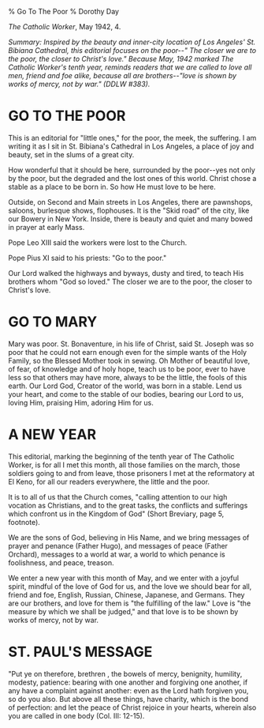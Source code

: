 % Go To The Poor
% Dorothy Day

*The Catholic Worker*, May 1942, 4.

*Summary: Inspired by the beauty and inner-city location of Los Angeles'
St. Bibiana Cathedral, this editorial focuses on the poor--" The closer
we are to the poor, the closer to Christ's love." Because May, 1942
marked *The Catholic Worker*'s tenth year, reminds readers that we are
called to love all men, friend and foe alike, because all are
brothers--"love is shown by works of mercy, not by war." (DDLW \#383).*

GO TO THE POOR
===

This is an editorial for "little ones," for the poor, the meek, the
suffering. I am writing it as I sit in St. Bibiana's Cathedral in Los
Angeles, a place of joy and beauty, set in the slums of a great city.

How wonderful that it should be here, surrounded by the poor--yes not
only by the poor, but the degraded and the lost ones of this world.
Christ chose a stable as a place to be born in. So how He must love to
be here.

Outside, on Second and Main streets in Los Angeles, there are pawnshops,
saloons, burlesque shows, flophouses. It is the "Skid road" of the city,
like our Bowery in New York. Inside, there is beauty and quiet and many
bowed in prayer at early Mass.

Pope Leo XIII said the workers were lost to the Church.

Pope Pius XI said to his priests: "Go to the poor."

Our Lord walked the highways and byways, dusty and tired, to teach His
brothers whom "God so loved." The closer we are to the poor, the closer
to Christ's love.

GO TO MARY
===

Mary was poor. St. Bonaventure, in his life of Christ, said St. Joseph
was so poor that he could not earn enough even for the simple wants of
the Holy Family, so the Blessed Mother took in sewing. Oh Mother of
beautiful love, of fear, of knowledge and of holy hope, teach us to be
poor, ever to have less so that others may have more, always to be the
little, the fools of this earth. Our Lord God, Creator of the world, was
born in a stable. Lend us your heart, and come to the stable of our
bodies, bearing our Lord to us, loving Him, praising Him, adoring Him
for us.

A NEW YEAR
===

This editorial, marking the beginning of the tenth year of The Catholic
Worker, is for all I met this month, all those families on the march,
those soldiers going to and from leave, those prisoners I met at the
reformatory at El Keno, for all our readers everywhere, the little and
the poor.

It is to all of us that the Church comes, "calling attention to our high
vocation as Christians, and to the great tasks, the conflicts and
sufferings which confront us in the Kingdom of God" (Short Breviary,
page 5, footnote).

We are the sons of God, believing in His Name, and we bring messages of
prayer and penance (Father Hugo), and messages of peace (Father
Orchard), messages to a world at war, a world to which penance is
foolishness, and peace, treason.

We enter a new year with this month of May, and we enter with a joyful
spirit, mindful of the love of God for us, and the love we should bear
for all, friend and foe, English, Russian, Chinese, Japanese, and
Germans. They are our brothers, and love for them is "the fulfilling of
the law." Love is "the measure by which we shall be judged," and that
love is to be shown by works of mercy, not by war.

ST. PAUL'S MESSAGE
===

"Put ye on therefore, brethren , the bowels of mercy, benignity,
humility, modesty, patience: bearing with one another and forgiving one
another, if any have a complaint against another: even as the Lord hath
forgiven you, so do you also. But above all these things, have charity,
which is the bond of perfection: and let the peace of Christ rejoice in
your hearts, wherein also you are called in one body (Col. III: 12-15).
